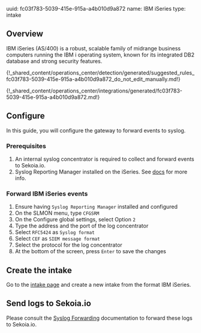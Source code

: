 uuid: fc03f783-5039-415e-915a-a4b010d9a872
name: IBM iSeries
type: intake

## Overview

IBM iSeries (AS/400) is a robust, scalable family of midrange business computers running the IBM i operating system, known for its integrated DB2 database and strong security features.

{!_shared_content/operations_center/detection/generated/suggested_rules_fc03f783-5039-415e-915a-a4b010d9a872_do_not_edit_manually.md!}

{!_shared_content/operations_center/integrations/generated/fc03f783-5039-415e-915a-a4b010d9a872.md!}

## Configure

In this guide, you will configure the gateway to forward events to syslog.

### Prerequisites

1. An internal syslog concentrator is required to collect and forward events to Sekoia.io.
2. Syslog Reporting Manager installed on the iSeries. See [docs](https://www.ibm.com/support/pages/ibm-i-security) for more info.

### Forward IBM iSeries events

1. Ensure having `Syslog Reporting Manager` installed and configured
2. On the SLMON menu, type `CFGSRM`
3. On the Configure global settings, select Option `2`
4. Type the address and the port of the log concentrator
5. Select `RFC5424` as `Syslog format`
6. Select `CEF` as `SIEM message format`
7. Select the protocol for the log concentrator
8. At the bottom of the screen, press `Enter` to save the changes

## Create the intake

Go to the [intake page](https://app.sekoia.io/operations/intakes) and create a new intake from the format IBM iSeries.

## Send logs to Sekoia.io

Please consult the [Syslog Forwarding](../../../ingestion_methods/sekoiaio_forwarder/) documentation to forward these logs to Sekoia.io.
